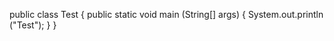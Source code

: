 public class Test
{
  public static void main (String[] args)
  {
    System.out.println ("Test");
  }
}
